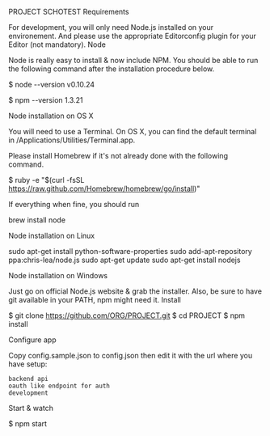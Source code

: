 PROJECT SCHOTEST
Requirements

For development, you will only need Node.js installed on your environement. And please use the appropriate Editorconfig plugin for your Editor (not mandatory).
Node

Node is really easy to install & now include NPM. You should be able to run the following command after the installation procedure below.

$ node --version
v0.10.24

$ npm --version
1.3.21

Node installation on OS X

You will need to use a Terminal. On OS X, you can find the default terminal in /Applications/Utilities/Terminal.app.

Please install Homebrew if it's not already done with the following command.

$ ruby -e "$(curl -fsSL https://raw.github.com/Homebrew/homebrew/go/install)"

If everything when fine, you should run

brew install node

Node installation on Linux

sudo apt-get install python-software-properties
sudo add-apt-repository ppa:chris-lea/node.js
sudo apt-get update
sudo apt-get install nodejs

Node installation on Windows

Just go on official Node.js website & grab the installer. Also, be sure to have git available in your PATH, npm might need it.
Install

$ git clone https://github.com/ORG/PROJECT.git
$ cd PROJECT
$ npm install

Configure app

Copy config.sample.json to config.json then edit it with the url where you have setup:

    backend api
    oauth like endpoint for auth
    development

Start & watch

$ npm start
